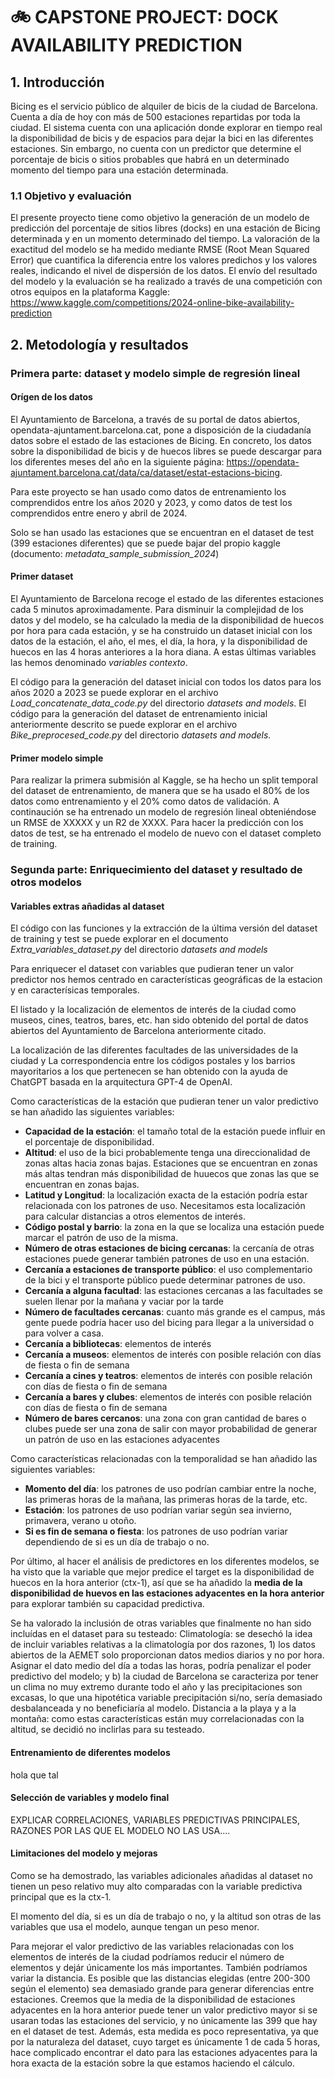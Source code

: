 # 🚲 CAPSTONE PROJECT: DOCK AVAILABILITY PREDICTION

## 1. Introducción
Bicing es el servicio público de alquiler de bicis de la ciudad de Barcelona. Cuenta a día de hoy con más de 500 estaciones repartidas por toda la ciudad. El sistema cuenta con una aplicación donde explorar en tiempo real la disponibilidad de bicis y de espacios para dejar la bici en las diferentes estaciones. Sin embargo, no cuenta con un predictor que determine el porcentaje de bicis o sitios probables que habrá en un determinado momento del tiempo para una estación determinada.

### 1.1 Objetivo y evaluación
El presente proyecto tiene como objetivo la generación de un modelo de predicción del porcentaje de sitios libres (docks) en una estación de Bicing determinada y en un momento determinado del tiempo.
La valoración de la exactitud del modelo se ha medido mediante RMSE (Root Mean Squared Error) que cuantifica la diferencia entre los valores predichos y los valores reales, indicando el nivel de dispersión de los datos.
El envío del resultado del modelo y la evaluación se ha realizado a través de una competición con otros equipos en la plataforma Kaggle: https://www.kaggle.com/competitions/2024-online-bike-availability-prediction


## 2. Metodología y resultados
### Primera parte: dataset y modelo simple de regresión lineal
#### Orígen de los datos
El Ayuntamiento de Barcelona, a través de su portal de datos abiertos, opendata-ajuntament.barcelona.cat, pone a disposición de la ciudadanía datos sobre el estado de las estaciones de Bicing. En concreto, los datos sobre la disponibilidad de bicis y de huecos libres se puede descargar para los diferentes meses del año en la siguiente página: https://opendata-ajuntament.barcelona.cat/data/ca/dataset/estat-estacions-bicing.

Para este proyecto se han usado como datos de entrenamiento los comprendidos entre los años 2020 y 2023, y como datos de test los comprendidos entre enero y abril de 2024.

Solo se han usado las estaciones que se encuentran en el dataset de test (399 estaciones diferentes) que se puede bajar del propio kaggle (documento: _metadata_sample_submission_2024_)

#### Primer dataset
El Ayuntamiento de Barcelona recoge el estado de las diferentes estaciones cada 5 minutos aproximadamente. Para disminuir la complejidad de los datos y del modelo, se ha calculado la media de la disponibilidad de huecos por hora para cada estación, y se ha construido un dataset inicial con los datos de la estación, el año, el mes, el día, la hora, y la disponibilidad de huecos en las 4 horas anteriores a la hora diana. A estas últimas variables las hemos denominado _variables contexto_.

El código para la generación del dataset inicial con todos los datos para los años 2020 a 2023 se puede explorar en el archivo _Load_concatenate_data_code.py_ del directorio _datasets and models_.
El código para la generación del dataset de entrenamiento inicial anteriormente descrito se puede explorar en el archivo _Bike_preprocesed_code.py_ del directorio _datasets and models_.

#### Primer modelo simple
Para realizar la primera submisión al Kaggle, se ha hecho un split temporal del dataset de entrenamiento, de manera que se ha usado el 80% de los datos como entrenamiento y el 20% como datos de validación. A continaución se ha entrenado un modelo de regresión lineal obteniéndose un RMSE de XXXXX y un R2 de XXXX.
Para hacer la predicción con los datos de test, se ha entrenado el modelo de nuevo con el dataset completo de training.

### Segunda parte: Enriquecimiento del dataset y resultado de otros modelos
#### Variables extras añadidas al dataset
El código con las funciones y la extracción de la última versión del dataset de training y test se puede explorar en el documento _Extra_variables_dataset.py_ del directorio _datasets and models_

Para enriquecer el dataset con variables que pudieran tener un valor predictor nos hemos centrado en características geográficas de la estacion y en caracterísicas temporales.

El listado y la localización de elementos de interés de la ciudad como museos, cines, teatros, bares, etc. han sido obtenido del portal de datos abiertos del Ayuntamiento de Barcelona anteriormente citado.

La localización de las diferentes facultades de las universidades de la ciudad y La correspondencia entre los códigos postales y los barrios mayoritarios a los que pertenecen se han obtenido con la ayuda de ChatGPT basada en la arquitectura GPT-4 de OpenAI.

Como características de la estación que pudieran tener un valor predictivo se han añadido las siguientes variables:
* **Capacidad de la estación**: el tamaño total de la estación puede influir en el porcentaje de disponibilidad.
* **Altitud**: el uso de la bici probablemente tenga una direccionalidad de zonas altas hacia zonas bajas. Estaciones que se encuentran en zonas más altas tendran más disponibilidad de huuecos que zonas las que se encuentran en zonas bajas.
* **Latitud y Longitud**: la localización exacta de la estación podría estar relacionada con los patrones de uso. Necesitamos esta localización para calcular distancias a otros elementos de interés.
* **Código postal y barrio**: la zona en la que se localiza una estación puede marcar el patrón de uso de la misma.
* **Número de otras estaciones de bicing cercanas**: la cercanía de otras estaciones puede generar también patrones de uso en una estación.
* **Cercanía a estaciones de transporte público**: el uso complementario de la bici y el transporte público puede determinar patrones de uso.
* **Cercanía a alguna facultad**: las estaciones cercanas a las facultades se suelen llenar por la mañana y vaciar por la tarde
* **Número de facultades cercanas**: cuanto más grande es el campus, más gente puede podría hacer uso del bicing para llegar a la universidad o para volver a casa.
* **Cercanía a bibliotecas**: elementos de interés
* **Cercanía a museos**: elementos de interés con posible relación con días de fiesta o fin de semana
* **Cercanía a cines y teatros**: elementos de interés con posible relación con días de fiesta o fin de semana
* **Cercanía a bares y clubes**: elementos de interés con posible relación con días de fiesta o fin de semana
* **Número de bares cercanos**: una zona con gran cantidad de bares o clubes puede ser una zona de salir con mayor probabilidad de generar un patrón de uso en las estaciones adyacentes

Como características relacionadas con la temporalidad se han añadido las siguientes variables:
* **Momento del día**: los patrones de uso podrían cambiar entre la noche, las primeras horas de la mañana, las primeras horas de la tarde, etc.
* **Estación**: los patrones de uso podrían variar según sea invierno, primavera, verano u otoño.
* **Si es fin de semana o fiesta**: los patrones de uso podrían variar dependiendo de si es un día de trabajo o no.

Por último, al hacer el análisis de predictores en los diferentes modelos, se ha visto que la variable que mejor predice el target es la disponibilidad de huecos en la hora anterior (ctx-1), así que se ha añadido la **media de la disponibilidad de huevos en las estaciones adyacentes en la hora anterior** para explorar también su capacidad predictiva.

Se ha valorado la inclusión de otras variables que finalmente no han sido incluídas en el dataset para su testeado:
Climatología: se desechó la idea de incluir variables relativas a la climatología por dos razones, 1) los datos abiertos de la AEMET solo proporcionan datos medios diarios y no por hora. Asignar el dato medio del día a todas las horas, podría penalizar el poder predictivo del modelo; y b) la ciudad de Barcelona se caracteriza por tener un clima no muy extremo durante todo el año y las precipitaciones son excasas, lo que una hipotética variable precipitación si/no, sería demasiado desbalanceada y no beneficiaría al modelo.
Distancia a la playa y a la montaña: como estas características están muy correlacionadas con la altitud, se decidió no inclirlas para su testeado.


#### Entrenamiento de diferentes modelos

hola que tal 

#### Selección de variables y modelo final

EXPLICAR CORRELACIONES, VARIABLES PREDICTIVAS PRINCIPALES, RAZONES POR LAS QUE EL MODELO NO LAS USA....

#### Limitaciones del modelo y mejoras
Como se ha demostrado, las variables adicionales añadidas al dataset no tienen un peso relativo muy alto comparadas con la variable predictiva principal que es la ctx-1.

El momento del día, si es un día de trabajo o no, y la altitud son otras de las variables que usa el modelo, aunque tengan un peso menor.

Para mejorar el valor predictivo de las variables relacionadas con los elementos de interés de la ciudad podríamos reducir el número de elementos y dejár únicamente los más importantes. También podríamos variar la distancia. Es posible que las distancias elegidas (entre 200-300 según el elemento) sea demasiado grande para generar diferencias entre estaciones.
Creemos que la media de la disponibilidad de estaciones adyacentes en la hora anterior puede tener un valor predictivo mayor si se usaran todas las estaciones del servicio, y no únicamente las 399 que hay en el dataset de test. Además, esta medida es poco representativa, ya que por la naturaleza del dataset, cuyo target es únicamente 1 de cada 5 horas, hace complicado encontrar el dato para las estaciones adyacentes para la hora exacta de la estación sobre la que estamos haciendo el cálculo.

